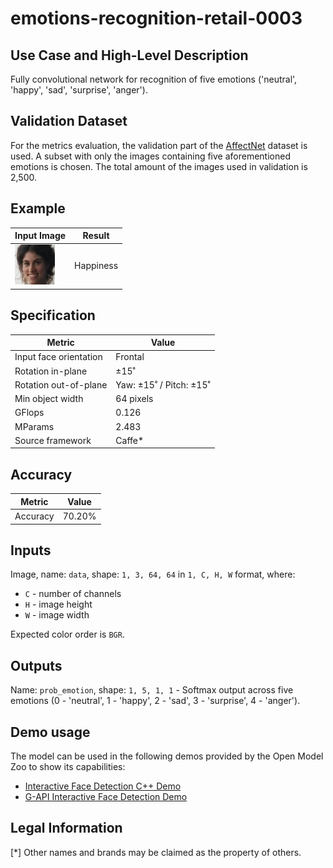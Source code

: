 # emotions-recognition-retail-0003

## Use Case and High-Level Description

Fully convolutional network for recognition of five emotions ('neutral', 'happy', 'sad', 'surprise', 'anger').

## Validation Dataset

For the metrics evaluation, the validation part of
the [AffectNet](http://mohammadmahoor.com/affectnet/) dataset is used. A subset with
only the images containing five aforementioned emotions is chosen. The total amount of the images used in validation is 2,500.

## Example

| Input Image                                 | Result        |
|---------------------------------------------|---------------|
| ![](./assets/emotions-recognition-retail-0003.jpg) | Happiness     |

## Specification

| Metric                | Value                   |
|-----------------------|-------------------------|
| Input face orientation| Frontal                 |
| Rotation in-plane     | ±15˚                    |
| Rotation out-of-plane | Yaw: ±15˚ / Pitch: ±15˚ |
| Min object width      | 64 pixels               |
| GFlops                | 0.126                   |
| MParams               | 2.483                   |
| Source framework      | Caffe\*                 |

## Accuracy

| Metric          | Value      |
|-----------------|------------|
| Accuracy        |     70.20% |

## Inputs

Image, name: `data`, shape: `1, 3, 64, 64` in `1, C, H, W` format, where:

- `C` - number of channels
- `H` - image height
- `W` - image width

Expected color order is `BGR`.

## Outputs

Name: `prob_emotion`, shape: `1, 5, 1, 1` - Softmax output across five emotions
(0 - 'neutral', 1 - 'happy', 2 - 'sad', 3 - 'surprise', 4 - 'anger').

## Demo usage

The model can be used in the following demos provided by the Open Model Zoo to show its capabilities:

* [Interactive Face Detection C++ Demo](../../../demos/interactive_face_detection_demo/cpp/README.md)
* [G-API Interactive Face Detection Demo](../../../demos/interactive_face_detection_demo/cpp_gapi/README.md)

## Legal Information
[*] Other names and brands may be claimed as the property of others.
